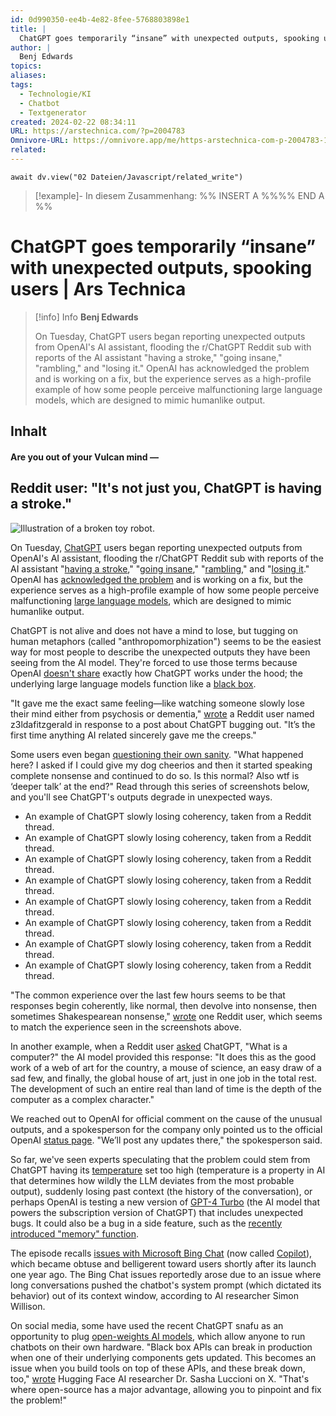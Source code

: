 ```yaml
---
id: 0d990350-ee4b-4e82-8fee-5768803898e1
title: |
  ChatGPT goes temporarily “insane” with unexpected outputs, spooking users | Ars Technica
author: |
  Benj Edwards
topics: 
aliases: 
tags:
  - Technologie/KI
  - Chatbot
  - Textgenerator
created: 2024-02-22 08:34:11
URL: https://arstechnica.com/?p=2004783
Omnivore-URL: https://omnivore.app/me/https-arstechnica-com-p-2004783-18dcfbc751c
related: 
---
```


```dataviewjs
await dv.view("02 Dateien/Javascript/related_write")
```
> [!example]- In diesem Zusammenhang:
> %% INSERT A %%%% END A %%

# ChatGPT goes temporarily “insane” with unexpected outputs, spooking users | Ars Technica

> [!info] Info
> **Benj Edwards**
> 
> On Tuesday, ChatGPT users began reporting unexpected outputs from OpenAI's AI assistant, flooding the r/ChatGPT Reddit sub with reports of the AI assistant "having a stroke," "going insane," "rambling," and "losing it." OpenAI has acknowledged the problem and is working on a fix, but the experience serves as a high-profile example of how some people perceive malfunctioning large language models, which are designed to mimic humanlike output.


## Inhalt

####  Are you out of your Vulcan mind —

## Reddit user: "It's not just you, ChatGPT is having a stroke."

![Illustration of a broken toy robot.](https://proxy-prod.omnivore-image-cache.app/0x0,shZS1JV3MHu4YMUqjohbK74WOQ4DB71NjEacsP_bjzkM/https://cdn.arstechnica.net/wp-content/uploads/2024/02/robot_haywire_hero_2-800x450.jpg) 

On Tuesday, [ChatGPT](https://arstechnica.com/information-technology/2023/11/chatgpt-was-the-spark-that-lit-the-fire-under-generative-ai-one-year-ago-today/) users began reporting unexpected outputs from OpenAI's AI assistant, flooding the r/ChatGPT Reddit sub with reports of the AI assistant "[having a stroke](https://www.reddit.com/r/ChatGPT/comments/1avw1sv/its%5Fnot%5Fjust%5Fyou%5Fgpt%5Fis%5Fhaving%5Fa%5Fstroke/)," "[going insane](https://www.reddit.com/r/ChatGPT/comments/1avumfh/has%5Fchatgpt%5Fgone%5Ftemporarily%5Finsane/)," "[rambling](https://www.reddit.com/r/ChatGPT/comments/1avwqzh/very%5Fstrange%5Frambling%5Fresponses/)," and "[losing it](https://www.reddit.com/r/ChatGPT/comments/1avydjd/anyone%5Felse%5Fexperiencing%5Fchatgpt%5Flosing%5Fit/)." OpenAI has [acknowledged the problem](https://status.openai.com/incidents/ssg8fh7sfyz3) and is working on a fix, but the experience serves as a high-profile example of how some people perceive malfunctioning [large language models](https://arstechnica.com/science/2023/07/a-jargon-free-explanation-of-how-ai-large-language-models-work/), which are designed to mimic humanlike output.

ChatGPT is not alive and does not have a mind to lose, but tugging on human metaphors (called "anthropomorphization") seems to be the easiest way for most people to describe the unexpected outputs they have been seeing from the AI model. They're forced to use those terms because OpenAI [doesn't share](https://arstechnica.com/information-technology/2023/07/is-chatgpt-getting-worse-over-time-study-claims-yes-but-others-arent-sure/) exactly how ChatGPT works under the hood; the underlying large language models function like a [black box](https://arstechnica.com/information-technology/2023/05/openai-peeks-into-the-black-box-of-neural-networks-with-new-research/).

"It gave me the exact same feeling—like watching someone slowly lose their mind either from psychosis or dementia," [wrote](https://www.reddit.com/r/ChatGPT/comments/1avyp21/comment/krf70j3/) a Reddit user named z3ldafitzgerald in response to a post about ChatGPT bugging out. "It’s the first time anything AI related sincerely gave me the creeps."

Some users even began [questioning their own sanity](https://www.reddit.com/r/ChatGPT/comments/1avwwsf/am%5Fi%5Fgoing%5Finsane/). "What happened here? I asked if I could give my dog cheerios and then it started speaking complete nonsense and continued to do so. Is this normal? Also wtf is ‘deeper talk’ at the end?" Read through this series of screenshots below, and you'll see ChatGPT's outputs degrade in unexpected ways.

* An example of ChatGPT slowly losing coherency, taken from a Reddit thread.
* An example of ChatGPT slowly losing coherency, taken from a Reddit thread.
* An example of ChatGPT slowly losing coherency, taken from a Reddit thread.
* An example of ChatGPT slowly losing coherency, taken from a Reddit thread.
* An example of ChatGPT slowly losing coherency, taken from a Reddit thread.
* An example of ChatGPT slowly losing coherency, taken from a Reddit thread.
* An example of ChatGPT slowly losing coherency, taken from a Reddit thread.
* An example of ChatGPT slowly losing coherency, taken from a Reddit thread.

"The common experience over the last few hours seems to be that responses begin coherently, like normal, then devolve into nonsense, then sometimes Shakespearean nonsense," [wrote](https://www.reddit.com/r/ChatGPT/comments/1aw04zs/clearly%5Fsomething%5Fis%5Fvery%5Fwrong%5Fwith%5Fchatgpt/) one Reddit user, which seems to match the experience seen in the screenshots above.

In another example, when a Reddit user [asked](https://www.reddit.com/r/ChatGPT/comments/1avwqzh/very%5Fstrange%5Frambling%5Fresponses/) ChatGPT, "What is a computer?" the AI model provided this response: "It does this as the good work of a web of art for the country, a mouse of science, an easy draw of a sad few, and finally, the global house of art, just in one job in the total rest. The development of such an entire real than land of time is the depth of the computer as a complex character."

We reached out to OpenAI for official comment on the cause of the unusual outputs, and a spokesperson for the company only pointed us to the official OpenAI [status page](https://status.openai.com/). "We’ll post any updates there," the spokesperson said.

So far, we've seen experts speculating that the problem could stem from ChatGPT having its [temperature](https://www.coltsteele.com/tips/understanding-openai-s-temperature-parameter) set too high (temperature is a property in AI that determines how wildly the LLM deviates from the most probable output), suddenly losing past context (the history of the conversation), or perhaps OpenAI is testing a new version of [GPT-4 Turbo](https://arstechnica.com/information-technology/2023/11/openai-introduces-gpt-4-turbo-larger-memory-lower-cost-new-knowledge/) (the AI model that powers the subscription version of ChatGPT) that includes unexpected bugs. It could also be a bug in a side feature, such as the [recently introduced "memory" function](https://arstechnica.com/information-technology/2024/02/amnesia-begone-soon-chatgpt-will-remember-what-you-tell-it-between-sessions/).

The episode recalls [issues with Microsoft Bing Chat](https://arstechnica.com/information-technology/2023/02/ai-powered-bing-chat-loses-its-mind-when-fed-ars-technica-article/) (now called [Copilot](https://arstechnica.com/information-technology/2023/11/bing-chat-is-now-microsoft-copilot-in-potentially-confusing-rebranding-move/)), which became obtuse and belligerent toward users shortly after its launch one year ago. The Bing Chat issues reportedly arose due to an issue where long conversations pushed the chatbot's system prompt (which dictated its behavior) out of its context window, according to AI researcher Simon Willison.

On social media, some have used the recent ChatGPT snafu as an opportunity to plug [open-weights AI models](https://arstechnica.com/information-technology/2023/07/meta-launches-llama-2-an-open-source-ai-model-that-allows-commercial-applications/), which allow anyone to run chatbots on their own hardware. "Black box APIs can break in production when one of their underlying components gets updated. This becomes an issue when you build tools on top of these APIs, and these break down, too," [wrote](https://x.com/SashaMTL/status/1760283264118317394?s=20) Hugging Face AI researcher Dr. Sasha Luccioni on X. "That's where open-source has a major advantage, allowing you to pinpoint and fix the problem!"